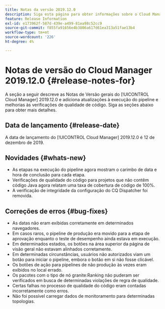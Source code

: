 ```yaml
---
title: Notas da versão 2019.12.0
description: Siga esta página para obter informações sobre o Cloud Manager 2019.12.0.
feature: Release Information
exl-id: e173962f-587d-439e-a499-81ea98c52cc9
source-git-commit: f855fa91656e4b3806a617d61ea313a51fae13b4
workflow-type: tm+mt
source-wordcount: '226'
ht-degree: 4%

---
```


# Notas de versão do Cloud Manager 2019.12.0 {#release-notes-for}

A seção a seguir descreve as Notas de Versão gerais do [!UICONTROL Cloud Manager] 2019.12.0 e adiciona atualizações à execução do pipeline e melhorias às verificações de qualidade de código.
Siga as seções abaixo para obter mais detalhes.

## Data de lançamento {#release-date}

A data de lançamento do [!UICONTROL Cloud Manager] 2019.12.0 é 12 de dezembro de 2019.

## Novidades {#whats-new}

* As etapas na execução do pipeline agora mostram o carimbo de data e hora de conclusão para cada etapa.
* Verificações de qualidade do código para projetos que não contêm código Java agora relatam uma taxa de cobertura de código de 100%.
* A verificação de integridade da configuração do CQ Dispatcher foi removida.

## Correções de erros {#bug-fixes}

* As datas não eram exibidas corretamente em determinados navegadores.
* Em casos raros, o pipeline de produção era movido para a etapa de aprovação enquanto o teste de desempenho ainda estava em execução.
* Em determinados estados, os botões na área superior da página de visão geral não estavam alinhados corretamente.
* Em determinadas circunstâncias, usuários não autorizados viam um botão para iniciar o pipeline, embora o botão em si não fosse clicável.
* Os botões de ação para pipelines de não produção às vezes eram exibidos no local errado.
* Os pacotes com o tipo de nó granite:Ranking não puderam ser verificados em busca de determinadas violações de regra de qualidade.
* Certas falhas no processo de qualidade do código eram contadas incorretamente como erros.
* Não foi possível carregar dados de monitoramento para determinadas topologias.
